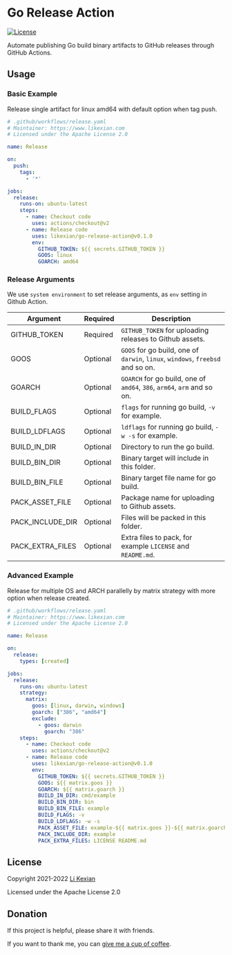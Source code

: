 # Go Release Action

[![License](https://img.shields.io/badge/license-Apache%202.0-blue.svg)](LICENSE)

Automate publishing Go build binary artifacts to GitHub releases through GitHub Actions.

## Usage

### Basic Example

Release single artifact for linux amd64 with default option when tag push.

```yaml
# .github/workflows/release.yaml
# Maintainer: https://www.likexian.com
# Licensed under the Apache License 2.0

name: Release

on:
  push:
    tags:
      - '*'

jobs:
  release:
    runs-on: ubuntu-latest
    steps:
      - name: Checkout code
        uses: actions/checkout@v2
      - name: Release code
        uses: likexian/go-release-action@v0.1.0
        env:
          GITHUB_TOKEN: ${{ secrets.GITHUB_TOKEN }}
          GOOS: linux
          GOARCH: amd64
```

### Release Arguments

We use `system environment` to set release arguments, as `env` setting in Github Action.

| Argument | Required | Description |
| -------- | -------- | ----------- |
| GITHUB_TOKEN | Required | `GITHUB_TOKEN` for uploading releases to Github assets. |
| GOOS | Optional | `GOOS` for go build, one of `darwin`, `linux`, `windows`, `freebsd` and so on. |
| GOARCH | Optional | `GOARCH` for go build, one of `amd64`, `386`, `arm64`, `arm` and so on. |
| BUILD_FLAGS | Optional | `flags` for running go build, `-v` for example. |
| BUILD_LDFLAGS | Optional | `ldflags` for running go build, `-w -s` for example. |
| BUILD_IN_DIR | Optional | Directory to run the go build. |
| BUILD_BIN_DIR | Optional | Binary target will include in this folder. |
| BUILD_BIN_FILE | Optional | Binary target file name for go build. |
| PACK_ASSET_FILE | Optional | Package name for uploading to Github assets. |
| PACK_INCLUDE_DIR | Optional | Files will be packed in this folder. |
| PACK_EXTRA_FILES | Optional | Extra files to pack, for example `LICENSE` and `README.md`. |

### Advanced Example

Release for multiple OS and ARCH parallelly by matrix strategy with more option when release created.

```yaml
# .github/workflows/release.yaml
# Maintainer: https://www.likexian.com
# Licensed under the Apache License 2.0

name: Release

on:
  release:
    types: [created]

jobs:
  release:
    runs-on: ubuntu-latest
    strategy:
      matrix:
        goos: [linux, darwin, windows]
        goarch: ["386", "amd64"]
        exclude:
          - goos: darwin
            goarch: "386"
    steps:
      - name: Checkout code
        uses: actions/checkout@v2
      - name: Release code
        uses: likexian/go-release-action@v0.1.0
        env:
          GITHUB_TOKEN: ${{ secrets.GITHUB_TOKEN }}
          GOOS: ${{ matrix.goos }}
          GOARCH: ${{ matrix.goarch }}
          BUILD_IN_DIR: cmd/example
          BUILD_BIN_DIR: bin
          BUILD_BIN_FILE: example
          BUILD_FLAGS: -v
          BUILD_LDFLAGS: -w -s
          PACK_ASSET_FILE: example-${{ matrix.goos }}-${{ matrix.goarch }}
          PACK_INCLUDE_DIR: example
          PACK_EXTRA_FILES: LICENSE README.md
```

## License

Copyright 2021-2022 [Li Kexian](https://www.likexian.com/)

Licensed under the Apache License 2.0

## Donation

If this project is helpful, please share it with friends.

If you want to thank me, you can [give me a cup of coffee](https://www.likexian.com/donate/).
